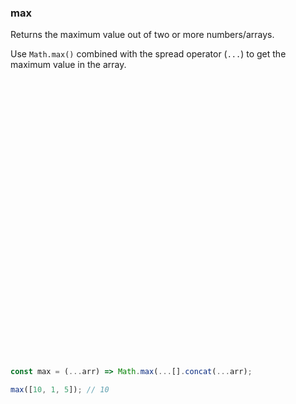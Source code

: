 ### max

Returns the maximum value out of two or more numbers/arrays.

Use `Math.max()` combined with the spread operator (`...`) to get the maximum value in the array.

```js

































const max = (...arr) => Math.max(...[].concat(...arr);
```

```js
max([10, 1, 5]); // 10
```
